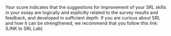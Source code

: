 Your score indicates that the suggestions for improvement of your SRL skills in your essay are logically and explicitly related to the survey results and feedback, and developed in sufficient depth. If you are curious about SRL and how it can be strengthened, we recommend that you follow this link: (LINK to SRL Lab)

